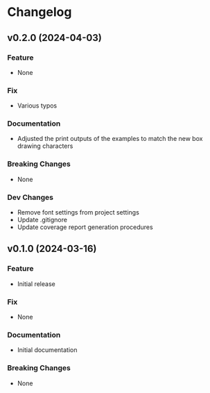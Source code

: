 # Changelog

## v0.2.0 (2024-04-03)

### Feature

- None 

### Fix

- Various typos


### Documentation

- Adjusted the print outputs of the examples to match the new box drawing characters

### Breaking Changes

- None

### Dev Changes

- Remove font settings from project settings
- Update .gitignore
- Update coverage report generation procedures

## v0.1.0 (2024-03-16)

### Feature

- Initial release

### Fix

- None

### Documentation

- Initial documentation

### Breaking Changes

- None
